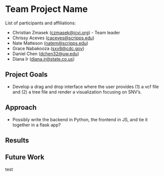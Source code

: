 # Team Project Name

List of participants and affiliations:
- Christian Zmasek (czmasek@jcvi.org) - Team leader
- Chrissy Aceves (caceves@scripps.edu) 
- Nate Matteson (natem@scripps.edu)
- Grace Nabakooza (sxv8@cdc.gov)
- Daniel Chen (dchen32@uw.edu)
- Diana Ir (diana.ir@state.co.us) 

## Project Goals
- Develop a drag and drop interface where the user provides (1) a vcf file and (2) a tree file and render a visualization focusing on SNV’s. 

## Approach
- Possibly write the backend in Python, the frontend in JS, and tie it together in a flask app?


## Results

## Future Work
test
